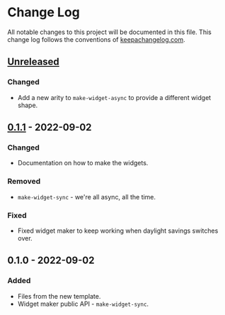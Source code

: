 # Change Log
All notable changes to this project will be documented in this file. This change log follows the conventions of [keepachangelog.com](http://keepachangelog.com/).

## [Unreleased]
### Changed
- Add a new arity to `make-widget-async` to provide a different widget shape.

## [0.1.1] - 2022-09-02
### Changed
- Documentation on how to make the widgets.

### Removed
- `make-widget-sync` - we're all async, all the time.

### Fixed
- Fixed widget maker to keep working when daylight savings switches over.

## 0.1.0 - 2022-09-02
### Added
- Files from the new template.
- Widget maker public API - `make-widget-sync`.

[Unreleased]: https://github.com/your-name/yarop/compare/0.1.1...HEAD
[0.1.1]: https://github.com/your-name/yarop/compare/0.1.0...0.1.1
